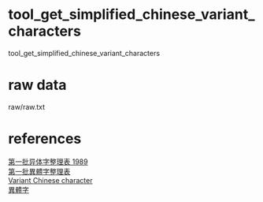 # tool_get_simplified_chinese_variant_characters
tool_get_simplified_chinese_variant_characters

# raw data
raw/raw.txt

# references
[第一批异体字整理表 1989](http://www5b.biglobe.ne.jp/~harigaya/yitizi/yitizi_1989.html)  
[第一批異體字整理表](https://zh.wikisource.org/zh-hant/%E7%AC%AC%E4%B8%80%E6%89%B9%E5%BC%82%E4%BD%93%E5%AD%97%E6%95%B4%E7%90%86%E8%A1%A8)  
[Variant Chinese character](https://en.wikipedia.org/wiki/Variant_Chinese_character)  
[異體字](https://zh.wikipedia.org/wiki/%E5%BC%82%E4%BD%93%E5%AD%97)  
